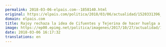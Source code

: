 ```yaml
---
permalink: 2018-03-06-elpais.com--1858140.html
original: https://elpais.com/politica/2018/03/06/actualidad/1520331396_027110.html#?ref=rss&format=simple&link=link
domain: elpais.com
title: Rajoy rechaza la idea de Cifuentes y Tejerina de hacer huelga a la japonesa el 8-M
image: https://ep00.epimg.net/politica/imagenes/2017/10/27/actualidad/1509105990_647171_1509106097_rrss_normal.jpg
date: 2018-03-06 16:17:32
translations: en
---
```


